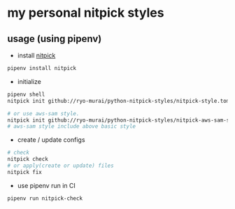 # my personal nitpick styles

## usage (using pipenv)
* install [nitpick](https://nitpick.readthedocs.io/en/latest/index.html)
```bash
pipenv install nitpick
```

* initialize
```bash
pipenv shell
nitpick init github://ryo-murai/python-nitpick-styles/nitpick-style.toml

# or use aws-sam style. 
nitpick init github://ryo-murai/python-nitpick-styles/nitpick-aws-sam-style.toml
# aws-sam style include above basic style
```

* create / update configs
```bash
# check
nitpick check
# or apply(create or update) files
nitpick fix
```

* use pipenv run in CI
```bash
pipenv run nitpick-check
```